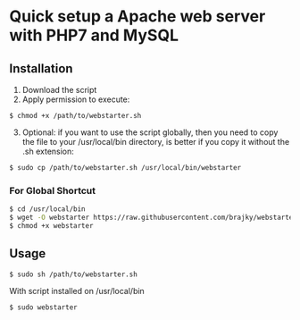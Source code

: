 Quick setup a Apache web server with PHP7 and MySQL
===========

## Installation ##

1. Download the script
2. Apply permission to execute:

```
$ chmod +x /path/to/webstarter.sh
```

3. Optional: if you want to use the script globally, then you need to copy the file to your /usr/local/bin directory, is better
if you copy it without the .sh extension:

```bash
$ sudo cp /path/to/webstarter.sh /usr/local/bin/webstarter
```

### For Global Shortcut ###

```bash
$ cd /usr/local/bin
$ wget -O webstarter https://raw.githubusercontent.com/brajky/webstarter/master/webstarter.sh
$ chmod +x webstarter
```

## Usage ##

```bash
$ sudo sh /path/to/webstarter.sh
```

With script installed on /usr/local/bin

```bash
$ sudo webstarter
```

